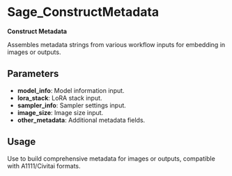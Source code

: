 # Sage_ConstructMetadata

**Construct Metadata**

Assembles metadata strings from various workflow inputs for embedding in images or outputs.

## Parameters
- **model_info**: Model information input.
- **lora_stack**: LoRA stack input.
- **sampler_info**: Sampler settings input.
- **image_size**: Image size input.
- **other_metadata**: Additional metadata fields.

## Usage
Use to build comprehensive metadata for images or outputs, compatible with A1111/Civitai formats.
